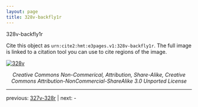 ```yaml
---
layout: page
title: 328v-backfly1r
---
```


328v-backfly1r

Cite this object as `urn:cite2:hmt:e3pages.v1:328v-backfly1r`.  The full image is linked to a citation tool you can use to cite regions of the image.

[![328v](http://www.homermultitext.org/iipsrv?IIIF=/project/homer/pyramidal/deepzoom/hmt/e3bifolio/v1/null.tif/full/800,/0/default.jpg)](http://www.homermultitext.org/ict2/?urn=urn:cite2:hmt:e3bifolio.v1:null) 

<p style="text-align: center; font-style: italic;">Creative Commons Non-Commerical, Attribution, Share-Alike, Creative Commons Attribution-NonCommercial-ShareAlike 3.0 Unported License</p>

---

previous: [327v-328r](../327v-328r/) | next: -